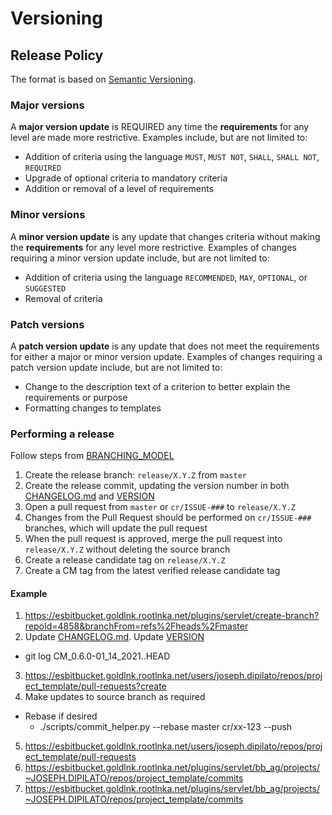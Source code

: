 
Versioning
==============================================================================

## Release Policy

The format is based on [Semantic Versioning](https://semver.org/spec/v2.0.0.html).

### Major versions

A **major version update** is REQUIRED any time the **requirements** for any level are made more restrictive.
Examples include, but are not limited to:

- Addition of criteria using the language `MUST`, `MUST NOT`, `SHALL`, `SHALL NOT`, `REQUIRED`
- Upgrade of optional criteria to mandatory criteria
- Addition or removal of a level of requirements

### Minor versions

A **minor version update** is any update that changes criteria without making the **requirements** for any level more restrictive.
Examples of changes requiring a minor version update include, but are not limited to:

- Addition of criteria using the language `RECOMMENDED`, `MAY`, `OPTIONAL`, or `SUGGESTED`
- Removal of criteria

### Patch versions

A **patch version update** is any update that does not meet the requirements for either a major or minor version update.
Examples of changes requiring a patch version update include, but are not limited to:

- Change to the description text of a criterion to better explain the requirements or purpose
- Formatting changes to templates

### Performing a release

Follow steps from [BRANCHING_MODEL](./7_BRANCHING_MODEL.md)

1. Create the release branch: `release/X.Y.Z` from `master`
2. Create the release commit, updating the version number in both [CHANGELOG.md](./CHANGELOG.md) and [VERSION](../../VERSION)
3. Open a pull request from `master` or `cr/ISSUE-###` to `release/X.Y.Z`
4. Changes from the Pull Request should be performed on `cr/ISSUE-###` branches, which will update the pull request
5. When the pull request is approved, merge the pull request into `release/X.Y.Z` without deleting the source branch
6. Create a release candidate tag on `release/X.Y.Z`
7. Create a CM tag from the latest verified release candidate tag

#### Example

1. <https://esbitbucket.goldlnk.rootlnka.net/plugins/servlet/create-branch?repoId=4858&branchFrom=refs%2Fheads%2Fmaster>
2. Update [CHANGELOG.md](./CHANGELOG.md). Update [VERSION](../../VERSION)

- git log CM_0.6.0-01_14_2021..HEAD

3. <https://esbitbucket.goldlnk.rootlnka.net/users/joseph.dipilato/repos/project_template/pull-requests?create>
4. Make updates to source branch as required

- Rebase if desired
  - ./scripts/commit_helper.py --rebase master cr/xx-123 --push

5. <https://esbitbucket.goldlnk.rootlnka.net/users/joseph.dipilato/repos/project_template/pull-requests>
6. <https://esbitbucket.goldlnk.rootlnka.net/plugins/servlet/bb_ag/projects/~JOSEPH.DIPILATO/repos/project_template/commits>
7. <https://esbitbucket.goldlnk.rootlnka.net/plugins/servlet/bb_ag/projects/~JOSEPH.DIPILATO/repos/project_template/commits>
